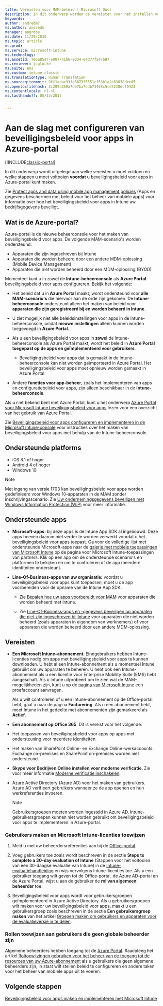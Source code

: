 ```yaml
---
title: Vereisten voor MAM-beleid | Microsoft Docs
description: In dit onderwerp worden de vereisten voor het instellen van gebruikers beschreven voordat u MAM-beleid (Mobile App Management) kunt maken.
keywords: 
author: andredm7
ms.author: andredm
manager: angrobe
ms.date: 11/29/2016
ms.topic: article
ms.prod: 
ms.service: microsoft-intune
ms.technology: 
ms.assetid: 7e6a85e7-e007-41b6-9034-64d77f547b87
ms.reviewer: joglocke
ms.suite: ems
ms.custom: intune-classic
ms.translationtype: Human Translation
ms.sourcegitcommit: 9ff1adae93fe6873f5551cf58b1a2e89638dee85
ms.openlocfilehash: 3c209a350a7de7ba7ddb71468c5cd4230dcf5423
ms.contentlocale: nl-nl
ms.lasthandoff: 05/23/2017


---
```


# <a name="get-ready-to-configure-app-protection-policies-in-the-azure-portal"></a>Aan de slag met configureren van beveiligingsbeleid voor apps in Azure-portal

[!INCLUDE[classic-portal](../includes/classic-portal.md)]

In dit onderwerp wordt uitgelegd aan welke vereisten u moet voldoen en welke stappen u moet voltooien **voordat** u beveiligingsbeleid voor apps in Azure-portal kunt maken.

Zie [Protect apps and data using mobile app management policies](protect-apps-and-data-with-microsoft-intune.md) (Apps en gegevens beschermen met beleid voor het beheer van mobiele apps) voor informatie over hoe het beveiligingsbeleid voor apps in Intune uw bedrijfsgegevens beveiligt.

## <a name="what-is-the-azure-portal"></a>Wat is de Azure-portal?

Azure-portal is de nieuwe beheerconsole voor het maken van beveiligingsbeleid voor apps. De volgende MAM-scenario's worden ondersteund:
- Apparaten die zijn ingeschreven bij Intune
- Apparaten die worden beheerd door een andere MDM-oplossing (Mobile Device Management)
- Apparaten die niet worden beheerd door een MDM-oplossing (BYOD)

Momenteel kunt u in zowel de **Intune-beheerconsole** als **Azure Portal** beveiligingsbeleid voor apps configureren.  Bekijk het volgende:

* Het beleid dat u in **Azure Portal** maakt, wordt ondersteund voor **alle MAM-scenario's** die hiervoor aan de orde zijn gekomen. De **Intune-beheerconsole** ondersteunt alleen het maken van beleid voor **apparaten die zijn geregistreerd bij en worden beheerd in Intune**.

* U ziet mogelijk niet alle beleidsinstellingen voor apps in de Intune-beheerconsole, omdat **nieuwe instellingen** alleen kunnen worden toegevoegd in **Azure Portal**.

* Als u een beveiligingsbeleid voor apps in **zowel** de Intune-beheerconsole als Azure Portal maakt, wordt het beleid in **Azure Portal toegepast op de apps en geïmplementeerd voor gebruikers**.
    * Beveiligingsbeleid voor apps dat is gemaakt in de Intune-beheerconsole kan niet worden geïmporteerd in Azure Portal.  Het beveiligingsbeleid voor apps moet opnieuw worden gemaakt in Azure Portal.


* Andere **functies voor app-beheer**, zoals het implementeren van apps en configuratiebeleid voor apps, zijn alleen beschikbaar in de **Intune-beheerconsole**.


Als u niet bekend bent met Azure Portal, kunt u het onderwerp [Azure Portal voor Microsoft Intune beveiligingsbeleid voor apps](azure-portal-for-microsoft-intune-mam-policies.md) lezen voor een overzicht van het gebruik van Azure Portal.

Zie [Beveiligingsbeleid voor apps configureren en implementeren in de Microsoft Intune-console](configure-and-deploy-mobile-application-management-policies-in-the-microsoft-intune-console.md) voor instructies over het maken van beveiligingsbeleid voor apps met behulp van de Intune-beheerconsole.


##  <a name="supported-platforms"></a>Ondersteunde platforms
- iOS 8.1 of hoger
- Android 4 of hoger
- Windows 10

>[!NOTE]
>Met ingang van versie 1703 kan beveiligingsbeleid voor apps worden gedefinieerd voor Windows 10-apparaten in de MAM zonder inschrijvingsscenario. Zie [Uw ondernemingsgegevens beveiligen met Windows Information Protection (WIP)](https://technet.microsoft.com/itpro/windows/keep-secure/protect-enterprise-data-using-wip) voor meer informatie.

##  <a name="supported-apps"></a>Ondersteunde apps
* **Microsoft-apps:** bij deze apps is de Intune App SDK al ingebouwd. Deze apps hoeven daarom niet verder te worden verwerkt voordat u het beveiligingsbeleid voor apps toepast.
Ga voor de volledige lijst met ondersteunde Microsoft-apps naar de [galerie met mobiele toepassingen van Microsoft Intune](https://www.microsoft.com/cloud-platform/microsoft-intune-apps) op de pagina voor Microsoft Intune-toepassingen van partners. Klik op een app om de ondersteunde scenario's en platformen te bekijken en om te controleren of de app meerdere identiteiten ondersteunt.

* **Line-Of-Business-apps van uw organisatie:** voordat u beveiligingsbeleid voor apps kunt toepassen, moet u de app voorbereiden voor de opname van de Intune App SDK.

  * Zie [Bepalen hoe uw apps voorbereidt voor MAM](decide-how-to-prepare-apps-for-mobile-application-management-with-microsoft-intune.md) voor apparaten die worden beheerd met Intune.

  * Zie [Line-Of-Business-apps en -gegevens beveiligen op apparaten die niet zijn ingeschreven bij Intune](protect-line-of-business-apps-and-data-on-devices-not-enrolled-in-microsoft-intune.md) voor apparaten die niet worden beheerd (zoals apparaten in eigendom van werknemers) of voor apparaten die worden beheerd door een andere MDM-oplossing.

## <a name="prerequisites"></a>Vereisten

-   **Een Microsoft Intune-abonnement**. Eindgebruikers hebben Intune-licenties nodig om apps met beveiligingsbeleid voor apps te kunnen downloaden.
U hebt al een Intune-abonnement als u momenteel Intune gebruikt om uw apparaten te beheren. U hebt ook een Intune-abonnement als u een licentie voor Enterprise Mobility Suite (EMS) hebt aangeschaft. Als u Intune uitprobeert om te zien wat de MAM-mogelijkheden zijn, kunt u op de [pagina van Microsoft Intune](https://www.microsoft.com/server-cloud/products/microsoft-intune/) een proefaccount aanvragen.

    Als u wilt controleren of u een Intune-abonnement op de Office-portal hebt, gaat u naar de pagina **Facturering**.  Als u een abonnement hebt, moet Intune in het gedeelte met abonnementen zijn gemarkeerd als **Actief**.

-   **Een abonnement op Office 365**. Dit is vereist voor het volgende:

  - Het toepassen van beveiligingsbeleid voor apps op apps met ondersteuning voor meerdere identiteiten.

  - Het maken van SharePoint Online- en Exchange Online-werkaccounts. Exchange on-premises en SharePoint on-premises worden niet ondersteund.

-   **Skype voor Bedrijven Online instellen voor moderne verificatie**. Zie voor meer informatie [Moderne verificatie inschakelen](https://social.technet.microsoft.com/wiki/contents/articles/34339.skype-for-business-online-enable-your-tenant-for-modern-authentication.aspx).


- Azure Active Directory (Azure AD) voor het maken van gebruikers. Azure AD verifieert gebruikers wanneer ze de app openen en hun werkreferenties invoeren.

    > [!NOTE]
    > Gebruikersgroepen moeten worden ingesteld in Azure AD. Intune-gebruikersgroepen kunnen niet worden gebruikt om beveiligingsbeleid voor apps te implementeren in Azure-portal.

### <a name="create-users-and-assign-microsoft-intune-licenses"></a>Gebruikers maken en Microsoft Intune-licenties toewijzen

1.  Meld u met uw beheerdersreferenties aan bij de [Office-portal](https://portal.office.com).

2.  Voeg gebruikers toe zoals wordt beschreven in de sectie **Steps to complete a 30-day evaluation of Intune** (Stappen voor het voltooien van een 30-daagse evaluatie van Intune) in de [Intune-evaluatiehandleiding](/intune-classic/understand-explore/get-started-with-a-30-day-trial-of-microsoft-intune) en wijs vervolgens Intune-licenties toe. Als u een gebruiker toegang wilt geven tot de Office-portal, de Azure AD-portal en de Azure Portal, wijst u aan de gebruiker de **rol van algemeen beheerder** toe.

5.  Beveiligingsbeleid voor apps wordt voor gebruikersgroepen geïmplementeerd in Azure Active Directory. Als u gebruikersgroepen wilt maken voor uw beveiligingsbeleid voor apps, maakt u een gebruikersgroep zoals beschreven in de sectie **Een gebruikersgroep maken** van het artikel [Groepen maken om gebruikers en apparaten voor de evaluatieversie in te delen](/intune-classic/understand-explore/get-started-with-a-30-day-trial-of-microsoft-intune-step-3).

### <a name="assign-roles-to-non-global-admin-users"></a>Rollen toewijzen aan gebruikers die geen globale beheerder zijn

Algemene beheerders hebben toegang tot de [Azure Portal](https://portal.azure.com).  Raadpleeg het artikel [Roltoewijzingen gebruiken voor het beheer van de toegang tot de resources van uw Azure-abonnement](https://azure.microsoft.com/documentation/articles/role-based-access-control-configure/) als u gebruikers die geen algemene beheerders zijn, in staat wilt stellen beleid te configureren en andere taken voor het beheer van mobiele apps uit te voeren.

## <a name="next-steps"></a>Volgende stappen
[Beveiligingsbeleid voor apps maken en implementeren met Microsoft Intune](create-and-deploy-mobile-app-management-policies-with-microsoft-intune.md)

